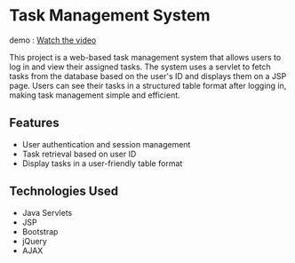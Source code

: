# Task Management System

demo : [Watch the video](https://youtu.be/gGjzxM555AI?feature=shared)

This project is a web-based task management system that allows users to log in and view their assigned tasks. The system uses a servlet to fetch tasks from the database based on the user's ID and displays them on a JSP page. Users can see their tasks in a structured table format after logging in, making task management simple and efficient.

## Features
- User authentication and session management
- Task retrieval based on user ID
- Display tasks in a user-friendly table format

## Technologies Used
- Java Servlets
- JSP
- Bootstrap
- jQuery
- AJAX
